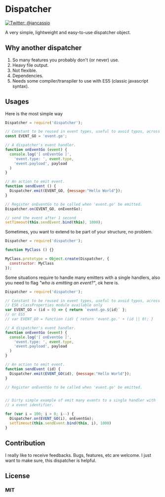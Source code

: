 # Dispatcher

[![Twitter: @jancassio](https://img.shields.io/badge/contact-@jancassio-blue.svg?style=flat)](https://twitter.com/jancassio)

A very simple, lightweight and easy-to-use dispatcher object.

## Why another dispatcher

1. So many features you probably don't (or never) use.
2. Heavy file output.
3. Not flexible.
4. Dependencies.
5. Needs some compiler/transpiler to use with ES5 (classic javascript syntax).

## Usages

Here is the most simple way

```javascript
Dispatcher = require('dispatcher');

// Constant to be reused in event types, useful to avoid typos, across usage.
const EVENT_GO = 'event.go';

// A dispatcher's event handler.
function onEventGo (event) {
  console.log('[ onEventGo ]',
    'event.type: ', event.type,
    'event.payload', payload
  )
}

// An action to emit event.
function sendEvent () {
  Dispatcher.emit(EVENT_GO, {message:"Hello World"});
}

// Register onEventGo to be called when 'event.go' be emitted.
Dispatcher.on(EVENT_GO, onEventGo);

// send the event after 1 second
setTimeout(this.sendEvent.bind(this), 1000);

```

Sometimes, you want to extend to be part of your structure, no problem.

```javascript
Dispatcher = require('dispatcher');

function MyClass () {}

MyClass.prototype = Object.create(Dispatcher, {
  constructor: MyClass
});

```

Some situations require to handle many emitters with a single handlers, also
you need to flag _"who is emitting an event?"_, ok here is.

```javascript
Dispatcher = require('dispatcher');

// Constant to be reused in event types, useful to avoid typos, across usage.
// ES6 classProperties module available only
var EVENT_GO = (id = 0) => { return `event.go.${id}` };
// or ES5
// var EVENT_GO = function (id) { return 'event.go.' + (id || 0); }

// A dispatcher's event handler.
function onEventGo (event) {
  console.log('[ onEventGo ]',
    'event.type: ', event.type,
    'event.payload', payload
  )
}

// An action to emit event.
function sendEvent (id) {
  Dispatcher.emit(EVENT_GO(id), {message:"Hello World"});
}

// Register onEventGo to be called when 'event.go' be emitted.


// Dirty simple example of emit many events to a single handler with
// a event identifier.

for (var i = 100; i > 0; i--) {
  Dispatcher.on(EVENT_GO(i), onEventGo);
  setTimeout(this.sendEvent.bind(this, i), 1000)
}

```

## Contribution
I really like to receive feedbacks. Bugs, features, etc are welcome. I just want
to make sure, this dispatcher is helpful.

## License
### MIT
